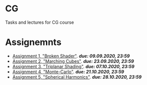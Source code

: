 # CG
Tasks and lectures for CG course
# Assignemnts
- [Assignment 1, "Broken Shader"](./Lectures/Lecture1). _**due: 09.09.2020, 23:59**_
- [Assignment 2, "Marching Cubes"](./Lectures/Lecture3). _**due: 23.09.2020, 23:59**_
- [Assignment 3, "Triplanar Shading"](./Lectures/Lecture5). _**due: 07.10.2020, 23:59**_
- [Assignment 4, "Monte-Carlo"](./Lectures/Lecture6). _**due: 21.10.2020, 23:59**_
- [Assignment 5, "Spherical Harmonics"](./Lectures/Lecture7). _**due: 28.10.2020, 23:59**_
